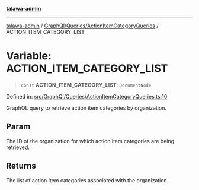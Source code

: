 [**talawa-admin**](../../../../README.md)

***

[talawa-admin](../../../../modules.md) / [GraphQl/Queries/ActionItemCategoryQueries](../README.md) / ACTION\_ITEM\_CATEGORY\_LIST

# Variable: ACTION\_ITEM\_CATEGORY\_LIST

> `const` **ACTION\_ITEM\_CATEGORY\_LIST**: `DocumentNode`

Defined in: [src/GraphQl/Queries/ActionItemCategoryQueries.ts:10](https://github.com/bint-Eve/talawa-admin/blob/e05e1a03180dbbfc7ba850102958ea6b6cd4b01e/src/GraphQl/Queries/ActionItemCategoryQueries.ts#L10)

GraphQL query to retrieve action item categories by organization.

## Param

The ID of the organization for which action item categories are being retrieved.

## Returns

The list of action item categories associated with the organization.

